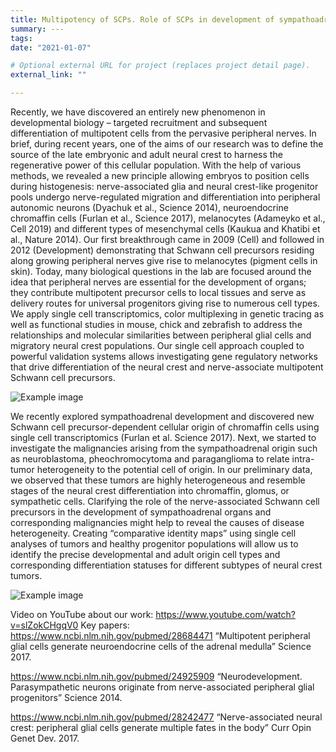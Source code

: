 ```yaml
---
title: Multipotency of SCPs. Role of SCPs in development of sympathoadrenal system
summary: ---
tags:
date: "2021-01-07"

# Optional external URL for project (replaces project detail page).
external_link: ""

---
```

Recently, we have discovered an entirely new phenomenon in developmental biology – targeted recruitment and subsequent differentiation of multipotent cells from the pervasive peripheral nerves. In brief, during recent years, one of the aims of our research was to define the source of the late embryonic and adult neural crest to harness the regenerative power of this cellular population. With the help of various methods, we revealed a new principle allowing embryos to position cells during histogenesis: nerve-associated glia and neural crest-like progenitor pools undergo nerve-regulated migration and differentiation into peripheral autonomic neurons (Dyachuk et al., Science 2014), neuroendocrine chromaffin cells (Furlan et al., Science 2017), melanocytes (Adameyko et al., Cell 2019) and different types of mesenchymal cells (Kaukua and Khatibi et al., Nature 2014). Our first breakthrough came in 2009 (Cell) and followed in 2012 (Development) demonstrating that Schwann cell precursors residing along growing peripheral nerves give rise to melanocytes (pigment cells in skin). Today, many biological questions in the lab are focused around the idea that peripheral nerves are essential for the development of organs; they contribute multipotent precursor cells to local tissues and serve as delivery routes for universal progenitors giving rise to numerous cell types. We apply single cell transcriptomics, color multiplexing in genetic tracing as well as functional studies in mouse, chick and zebrafish to address the relationships and molecular similarities between peripheral glial cells and migratory neural crest populations. Our single cell approach coupled to powerful validation systems allows investigating gene regulatory networks that drive differentiation of the neural crest and nerve-associate multipotent Schwann cell precursors.


![Example image](/img/SCP1.jpg)

We recently explored sympathoadrenal development and discovered new Schwann cell precursor-dependent cellular origin of chromaffin cells using single cell transcriptomics (Furlan et al. Science 2017). Next, we started to investigate the malignancies arising from the sympathoadrenal origin such as neuroblastoma, pheochromocytoma and paraganglioma to relate intra-tumor heterogeneity to the potential cell of origin. In our preliminary data, we observed that these tumors are highly heterogeneous and resemble stages of the neural crest differentiation into chromaffin, glomus, or sympathetic cells.  Clarifying the role of the nerve-associated Schwann cell precursors in the development of sympathoadrenal organs and corresponding malignancies might help to reveal the causes of disease heterogeneity. Creating “comparative identity maps” using single cell analyses of tumors and healthy progenitor populations will allow us to identify the precise developmental and adult origin cell types and corresponding differentiation statuses for different subtypes of neural crest tumors.

![Example image](/img/SCP2.jpg)

Video on YouTube about our work:
https://www.youtube.com/watch?v=slZokCHgqV0
Key papers:
https://www.ncbi.nlm.nih.gov/pubmed/28684471
“Multipotent peripheral glial cells generate neuroendocrine cells of the adrenal medulla” Science 2017.

https://www.ncbi.nlm.nih.gov/pubmed/24925909
“Neurodevelopment. Parasympathetic neurons originate from nerve-associated peripheral glial progenitors” Science 2014.

https://www.ncbi.nlm.nih.gov/pubmed/28242477
 “Nerve-associated neural crest: peripheral glial cells generate multiple fates in the body” Curr Opin Genet Dev. 2017.

